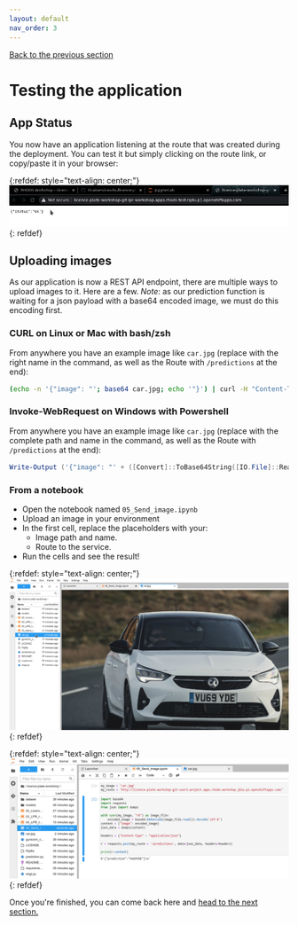 ```yaml
---
layout: default
nav_order: 3
---
```

[Back to the previous section](step6.html)

# Testing the application

## App Status

You now have an application listening at the route that was created during the deployment. You can test it but simply clicking on the route link, or copy/paste it in your browser:

{:refdef: style="text-align: center;"}
![alt text](./assets/img/app_status.png "Route")
{: refdef}

## Uploading images

As our application is now a REST API endpoint, there are multiple ways to upload images to it. Here are a few.
*Note*: as our prediction function is waiting for a json payload with a base64 encoded image, we must do this encoding first.

### CURL on Linux or Mac with bash/zsh

From anywhere you have an example image like `car.jpg` (replace with the right name in the command, as well as the Route with `/predictions` at the end):

```bash
(echo -n '{"image": "'; base64 car.jpg; echo '"}') | curl -H "Content-Type: application/json" -d @- http://licence-plate-workshop-git-lpr-workshop.apps.rhods-test.rqdu.p1.openshiftapps.com/predictions
```

### Invoke-WebRequest on Windows with Powershell

From anywhere you have an example image like `car.jpg` (replace with the complete path and name in the command, as well as the Route with `/predictions` at the end):

```powershell
Write-Output ('{"image": "' + ([Convert]::ToBase64String([IO.File]::ReadAllBytes('C:\Users\Guillaume\Downloads\car.jpg'))) + '"}') | iwr -Uri http://licence-plate-workshop-git-lpr-workshop.apps.rhods-test.rqdu.p1.openshiftapps.com/predictions -Method 'POST' -ContentType: 'application/json' | Select-Object -Expand Content
```

### From a notebook

* Open the notebook named `05_Send_image.ipynb`
* Upload an image in your environment
* In the first cell, replace the placeholders with your:
  * Image path and name.
  * Route to the service.
* Run the cells and see the result!

{:refdef: style="text-align: center;"}
![alt text](./assets/img/car_send_image.png "Car")
{: refdef}

{:refdef: style="text-align: center;"}
![alt text](./assets/img/car_send_image_result.png "Result")
{: refdef}

Once you're finished, you can come back here and [head to the next section.](step8.html)

